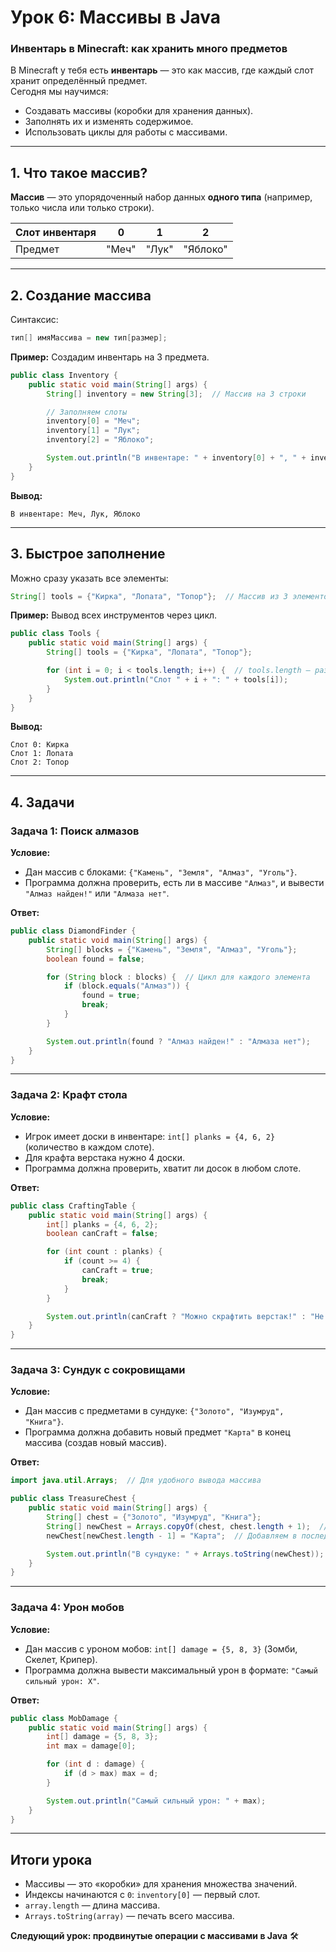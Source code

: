 # **Урок 6: Массивы в Java**  
### **Инвентарь в Minecraft: как хранить много предметов**  

В Minecraft у тебя есть **инвентарь** — это как массив, где каждый слот хранит определённый предмет.  
Сегодня мы научимся:  
- Создавать массивы (коробки для хранения данных).  
- Заполнять их и изменять содержимое.  
- Использовать циклы для работы с массивами.  

---

## **1. Что такое массив?**  
**Массив** — это упорядоченный набор данных **одного типа** (например, только числа или только строки).  

| Слот инвентаря | 0       | 1        | 2       |  
|----------------|---------|----------|---------|  
| Предмет        | "Меч"   | "Лук"    | "Яблоко"|  

---

## **2. Создание массива**  
Синтаксис:  
```java
тип[] имяМассива = new тип[размер];
```  

**Пример:** Создадим инвентарь на 3 предмета.  
```java
public class Inventory {
    public static void main(String[] args) {
        String[] inventory = new String[3];  // Массив на 3 строки

        // Заполняем слоты
        inventory[0] = "Меч";
        inventory[1] = "Лук";
        inventory[2] = "Яблоко";

        System.out.println("В инвентаре: " + inventory[0] + ", " + inventory[1] + ", " + inventory[2]);
    }
}
```  
**Вывод:**  
```
В инвентаре: Меч, Лук, Яблоко
```  

---

## **3. Быстрое заполнение**  
Можно сразу указать все элементы:  
```java
String[] tools = {"Кирка", "Лопата", "Топор"};  // Массив из 3 элементов
```  

**Пример:** Вывод всех инструментов через цикл.  
```java
public class Tools {
    public static void main(String[] args) {
        String[] tools = {"Кирка", "Лопата", "Топор"};

        for (int i = 0; i < tools.length; i++) {  // tools.length — размер массива
            System.out.println("Слот " + i + ": " + tools[i]);
        }
    }
}
```  
**Вывод:**  
```
Слот 0: Кирка  
Слот 1: Лопата  
Слот 2: Топор  
```  

---

## **4. Задачи**  

### **Задача 1: Поиск алмазов**  
**Условие:**  
- Дан массив с блоками: `{"Камень", "Земля", "Алмаз", "Уголь"}`.  
- Программа должна проверить, есть ли в массиве `"Алмаз"`, и вывести `"Алмаз найден!"` или `"Алмаза нет"`.  

**Ответ:**  
```java
public class DiamondFinder {
    public static void main(String[] args) {
        String[] blocks = {"Камень", "Земля", "Алмаз", "Уголь"};
        boolean found = false;

        for (String block : blocks) {  // Цикл для каждого элемента
            if (block.equals("Алмаз")) {
                found = true;
                break;
            }
        }

        System.out.println(found ? "Алмаз найден!" : "Алмаза нет");
    }
}
```  

---

### **Задача 2: Крафт стола**  
**Условие:**  
- Игрок имеет доски в инвентаре: `int[] planks = {4, 6, 2}` (количество в каждом слоте).  
- Для крафта верстака нужно 4 доски.  
- Программа должна проверить, хватит ли досок в любом слоте.  

**Ответ:**  
```java
public class CraftingTable {
    public static void main(String[] args) {
        int[] planks = {4, 6, 2};
        boolean canCraft = false;

        for (int count : planks) {
            if (count >= 4) {
                canCraft = true;
                break;
            }
        }

        System.out.println(canCraft ? "Можно скрафтить верстак!" : "Не хватает досок");
    }
}
```  

---

### **Задача 3: Сундук с сокровищами**  
**Условие:**  
- Дан массив с предметами в сундуке: `{"Золото", "Изумруд", "Книга"}`.  
- Программа должна добавить новый предмет `"Карта"` в конец массива (создав новый массив).  

**Ответ:**  
```java
import java.util.Arrays;  // Для удобного вывода массива

public class TreasureChest {
    public static void main(String[] args) {
        String[] chest = {"Золото", "Изумруд", "Книга"};
        String[] newChest = Arrays.copyOf(chest, chest.length + 1);  // Копируем массив +1 слот
        newChest[newChest.length - 1] = "Карта";  // Добавляем в последний слот

        System.out.println("В сундуке: " + Arrays.toString(newChest));
    }
}
```  

---

### **Задача 4: Урон мобов**  
**Условие:**  
- Дан массив с уроном мобов: `int[] damage = {5, 8, 3}` (Зомби, Скелет, Крипер).  
- Программа должна вывести максимальный урон в формате: `"Самый сильный урон: X"`.  

**Ответ:**  
```java
public class MobDamage {
    public static void main(String[] args) {
        int[] damage = {5, 8, 3};
        int max = damage[0];

        for (int d : damage) {
            if (d > max) max = d;
        }

        System.out.println("Самый сильный урон: " + max);
    }
}
```  

---

## **Итоги урока**  
- Массивы — это «коробки» для хранения множества значений.  
- Индексы начинаются с `0`: `inventory[0]` — первый слот.  
- `array.length` — длина массива.  
- `Arrays.toString(array)` — печать всего массива.  

**Следующий урок: продвинутые операции с массивами в Java** 🛠️